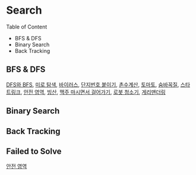 # Search 

Table of Content
- BFS & DFS
- Binary Search
- Back Tracking

## BFS & DFS

[DFS와 BFS](B1260.md), [미로 탐색](B2178.md), [바이러스](B2606.md), [단지번호 붙이기](https://www.acmicpc.net/problem/2667), [촌수계산](https://www.acmicpc.net/problem/2644), [토마토](B7569.md), [숨바꼭질](B1697.md), [스타트링크](https://www.acmicpc.net/problem/5014), [안전 영역](https://www.acmicpc.net/problem/2468), [빙산](https://www.acmicpc.net/problem/2573), [맥주 마시면서 걸어가기](https://www.acmicpc.net/problem/9205), [로봇 청소기](https://www.acmicpc.net/problem/14503), [게리맨더링](https://www.acmicpc.net/problem/17471)

## Binary Search

## Back Tracking

## Failed to Solve

[안전 영역](https://www.acmicpc.net/problem/2468)
